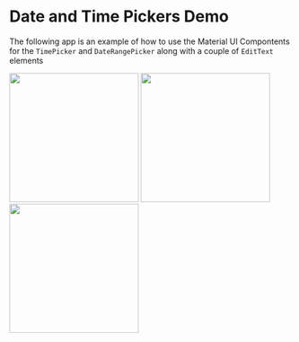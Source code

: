 # Date and Time Pickers Demo

The following app is an example of how to use the Material UI Compontents for the `TimePicker` and `DateRangePicker` along with a couple of `EditText` elements

<img src="https://user-images.githubusercontent.com/8799179/163302776-beb19a9c-cb6b-40ec-9cbc-08a8a07eb56b.png" width=230 />

<img src="https://user-images.githubusercontent.com/8799179/163302780-586409a7-d904-4b18-90ae-90fc30436b3f.png" width=230 />

<img src="https://user-images.githubusercontent.com/8799179/163302786-534b41eb-a334-46f0-9c00-61191014f2d9.png" width=230 />
